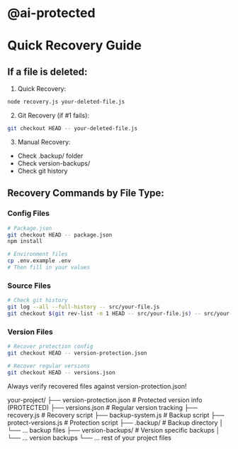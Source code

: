 # @ai-protected
# Quick Recovery Guide

## If a file is deleted:

1. Quick Recovery:
```bash
node recovery.js your-deleted-file.js
```

2. Git Recovery (if #1 fails):
```bash
git checkout HEAD -- your-deleted-file.js
```

3. Manual Recovery:
- Check .backup/ folder
- Check version-backups/
- Check git history

## Recovery Commands by File Type:

### Config Files
```bash
# Package.json
git checkout HEAD -- package.json
npm install

# Environment files
cp .env.example .env
# Then fill in your values
```

### Source Files
```bash
# Check git history
git log --all --full-history -- src/your-file.js
git checkout $(git rev-list -n 1 HEAD -- src/your-file.js) -- src/your-file.js
```

### Version Files
```bash
# Recover protection config
git checkout HEAD -- version-protection.json

# Recover regular versions
git checkout HEAD -- versions.json
```

Always verify recovered files against version-protection.json!


your-project/
├── version-protection.json     # Protected version info (PROTECTED)
├── versions.json              # Regular version tracking
├── recovery.js               # Recovery script
├── backup-system.js         # Backup script
├── protect-versions.js      # Protection script
├── .backup/                 # Backup directory
│   └── ... backup files
├── version-backups/         # Version specific backups
│   └── ... version backups
└── ... rest of your project files